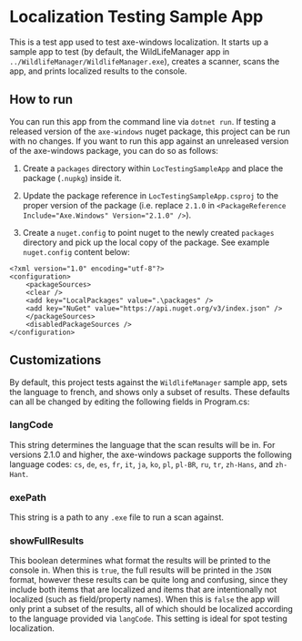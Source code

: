 # Localization Testing Sample App

This is a test app used to test axe-windows localization. It starts up a sample app to test (by default, the WildLifeManager app in `../WildlifeManager/WildlifeManager.exe`), creates a scanner, scans the app, and prints localized results to the console. 

## How to run

You can run this app from the command line via `dotnet run`. If testing a released version of the `axe-windows` nuget package, this project can be run with no changes. If you want to run this app against an unreleased version of the axe-windows package, you can do so as follows:

1. Create a `packages` directory within `LocTestingSampleApp` and place the package (`.nupkg`) inside it.

2. Update the package reference in `LocTestingSampleApp.csproj` to the proper version of the package (i.e. replace `2.1.0` in `<PackageReference Include="Axe.Windows" Version="2.1.0" />`).

3. Create a `nuget.config` to point nuget to the newly created `packages` directory and pick up the local copy of the package. See example `nuget.config` content below:
```
<?xml version="1.0" encoding="utf-8"?>
<configuration>
    <packageSources>
    <clear />
    <add key="LocalPackages" value=".\packages" />
    <add key="NuGet" value="https://api.nuget.org/v3/index.json" />
    </packageSources>
    <disabledPackageSources />
</configuration>
```

## Customizations

By default, this project tests against the `WildlifeManager` sample app, sets the language to french, and shows only a subset of results. These defaults can all be changed by editing the following fields in Program.cs:

### langCode

This string determines the language that the scan results will be in. For versions 2.1.0 and higher, the axe-windows package supports the following language codes: `cs`, `de`, `es`, `fr`, `it`, `ja`, `ko`, `pl`, `pl-BR`, `ru`, `tr`, `zh-Hans`, and `zh-Hant`.

### exePath

This string is a path to any `.exe` file to run a scan against.

### showFullResults

This boolean determines what format the results will be printed to the console in. When this is `true`, the full results will be printed in the `JSON` format, however these results can be quite long and confusing, since they include both items that are localized and items that are intentionally not localized (such as field/property names). When this is `false` the app will only print a subset of the results, all of which should be localized according to the language provided via `langCode`. This setting is ideal for spot testing localization.
